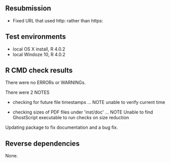 ## Resubmission
* Fixed URL that used http: rather than https:

## Test environments
* local OS X install, R 4.0.2
* local Windoze 10,   R 4.0.2

## R CMD check results
There were no ERRORs or WARNINGs. 

There were 2  NOTES 

* checking for future file timestamps ... NOTE
unable to verify current time

* checking sizes of PDF files under 'inst/doc' ... NOTE
Unable to find GhostScript executable to run checks on size reduction

Updating package to fix documentation and a bug fix.

## Reverse dependencies
None.